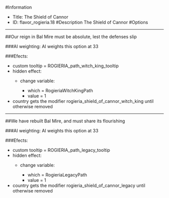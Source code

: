 #Information
 - Title: The Shield of Cannor
 - ID: flavor_rogieria.18
#Description
The Shield of Cannor
#Options

___
##Our reign in Bal Mire must be absolute, lest the defenses slip

###AI weighting:
AI weights this option at 33


###Efects:<ul><li>custom tooltip = ROGIERIA_path_witch_king_tooltip</li><li>hidden effect:</li><ul><li>change variable:</li><ul><li>which = RogieriaWitchKingPath</li><li>value = 1</li></ul></ul><li>country gets the modifier rogieria_shield_of_cannor_witch_king until otherwise removed</li></ul>

___
##We have rebuilt Bal Mire, and must share its flourishing

###AI weighting:
AI weights this option at 33


###Efects:<ul><li>custom tooltip = ROGIERIA_path_legacy_tooltip</li><li>hidden effect:</li><ul><li>change variable:</li><ul><li>which = RogieriaLegacyPath</li><li>value = 1</li></ul></ul><li>country gets the modifier rogieria_shield_of_cannor_legacy until otherwise removed</li></ul>
